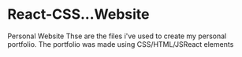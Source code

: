 # React-CSS...Website
Personal Website
Thse are the files i've used to create my personal portfolio. 
The portfolio was made using CSS/HTML/JSReact elements
